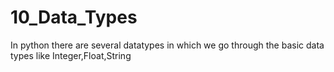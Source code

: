 # 10_Data_Types
In python there are several datatypes in which we go through the basic data types like Integer,Float,String
